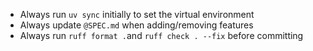 * Always run `uv sync` initially to set the virtual environment
* Always update `@SPEC.md` when adding/removing features
* Always run `ruff format .`and `ruff check . --fix` before committing

